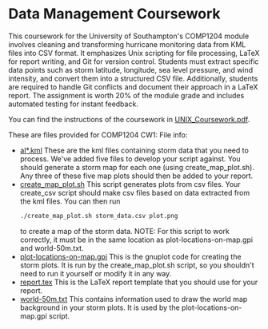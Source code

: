 # Data Management Coursework

This coursework for the University of Southampton's COMP1204 module involves cleaning and transforming hurricane monitoring data from KML files into CSV format. It emphasizes Unix scripting for file processing, LaTeX for report writing, and Git for version control. Students must extract specific data points such as storm latitude, longitude, sea level pressure, and wind intensity, and convert them into a structured CSV file. Additionally, students are required to handle Git conflicts and document their approach in a LaTeX report. The assignment is worth 20% of the module grade and includes automated testing for instant feedback.

You can find the instructions of the coursework in [UNIX_Coursework.pdf](UNIX_Coursework.pdf).

These are files provided for COMP1204 CW1:
File info:
- [al*.kml](al*.kml)
  These are the kml files containing storm data that you need to process.
  We've added five files to develop your script against.
  You should generate a storm map for each one (using create_map_plot.sh).
  Any three of these five map plots should then be added to your report.
- [create_map_plot.sh](create_map_plot.sh)
  This script generates plots from csv files.
  Your create_csv script should make csv files based on data extracted from the kml files.
  You can then run
    ```sh
    ./create_map_plot.sh storm_data.csv plot.png 
    ```
  to create a map of the storm data.
  NOTE: For this script to work correctly, it must be in the same location as plot-locations-on-map.gpi and world-50m.txt.
- [plot-locations-on-map.gpi](plot-locations-on-map.gpi)
  This is the gnuplot code for creating the storm plots.
  It is run by the create_map_plot.sh script, so you shouldn't need to run it yourself or modify it in any way.
- [report.tex](report.tex)
  This is the LaTeX report template that you should use for your report.
- [world-50m.txt](world-50m.txt)
  This contains information used to draw the world map background in your storm plots.
  It is used by the plot-locations-on-map.gpi script.
